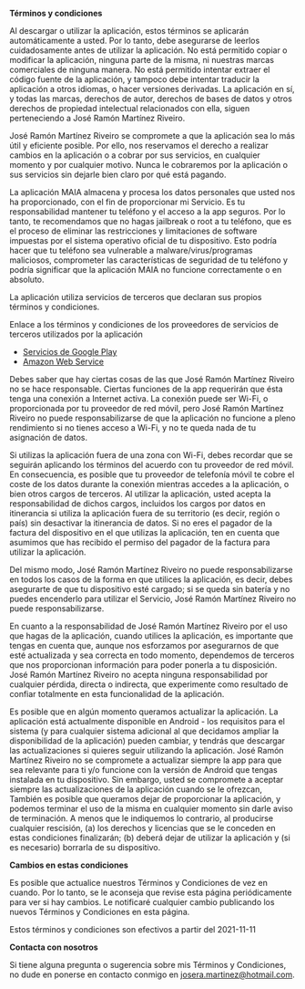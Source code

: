 **Términos y condiciones**

Al descargar o utilizar la aplicación, estos términos se aplicarán automáticamente a usted. Por lo tanto, debe asegurarse de leerlos cuidadosamente antes de utilizar la aplicación. No está permitido copiar o modificar la aplicación, ninguna parte de la misma, ni nuestras marcas comerciales de ninguna manera. No está permitido intentar extraer el código fuente de la aplicación, y tampoco debe intentar traducir la aplicación a otros idiomas, o hacer versiones derivadas. La aplicación en sí, y todas las marcas, derechos de autor, derechos de bases de datos y otros derechos de propiedad intelectual relacionados con ella, siguen perteneciendo a José Ramón Martínez Riveiro.

José Ramón Martínez Riveiro se compromete a que la aplicación sea lo más útil y eficiente posible. Por ello, nos reservamos el derecho a realizar cambios en la aplicación o a cobrar por sus servicios, en cualquier momento y por cualquier motivo. Nunca le cobraremos por la aplicación o sus servicios sin dejarle bien claro por qué está pagando.

La aplicación MAIA almacena y procesa los datos personales que usted nos ha proporcionado, con el fin de proporcionar mi Servicio. Es tu responsabilidad mantener tu teléfono y el acceso a la app seguros. Por lo tanto, te recomendamos que no hagas jailbreak o root a tu teléfono, que es el proceso de eliminar las restricciones y limitaciones de software impuestas por el sistema operativo oficial de tu dispositivo. Esto podría hacer que tu teléfono sea vulnerable a malware/virus/programas maliciosos, comprometer las características de seguridad de tu teléfono y podría significar que la aplicación MAIA no funcione correctamente o en absoluto.

La aplicación utiliza servicios de terceros que declaran sus propios términos y condiciones.

Enlace a los términos y condiciones de los proveedores de servicios de terceros utilizados por la aplicación

* [Servicios de Google Play](https://policies.google.com/terms)
* [Amazon Web Service](https://d1.awsstatic.com/legal/privacypolicy/AWS_Privacy_Notice__Spanish_Translation.pdf)

Debes saber que hay ciertas cosas de las que José Ramón Martínez Riveiro no se hace responsable. Ciertas funciones de la app requerirán que ésta tenga una conexión a Internet activa. La conexión puede ser Wi-Fi, o proporcionada por tu proveedor de red móvil, pero José Ramón Martínez Riveiro no puede responsabilizarse de que la aplicación no funcione a pleno rendimiento si no tienes acceso a Wi-Fi, y no te queda nada de tu asignación de datos.

Si utilizas la aplicación fuera de una zona con Wi-Fi, debes recordar que se seguirán aplicando los términos del acuerdo con tu proveedor de red móvil. En consecuencia, es posible que tu proveedor de telefonía móvil te cobre el coste de los datos durante la conexión mientras accedes a la aplicación, o bien otros cargos de terceros. Al utilizar la aplicación, usted acepta la responsabilidad de dichos cargos, incluidos los cargos por datos en itinerancia si utiliza la aplicación fuera de su territorio (es decir, región o país) sin desactivar la itinerancia de datos. Si no eres el pagador de la factura del dispositivo en el que utilizas la aplicación, ten en cuenta que asumimos que has recibido el permiso del pagador de la factura para utilizar la aplicación.

Del mismo modo, José Ramón Martínez Riveiro no puede responsabilizarse en todos los casos de la forma en que utilices la aplicación, es decir, debes asegurarte de que tu dispositivo esté cargado; si se queda sin batería y no puedes encenderlo para utilizar el Servicio, José Ramón Martínez Riveiro no puede responsabilizarse.

En cuanto a la responsabilidad de José Ramón Martínez Riveiro por el uso que hagas de la aplicación, cuando utilices la aplicación, es importante que tengas en cuenta que, aunque nos esforzamos por asegurarnos de que esté actualizada y sea correcta en todo momento, dependemos de terceros que nos proporcionan información para poder ponerla a tu disposición. José Ramón Martínez Riveiro no acepta ninguna responsabilidad por cualquier pérdida, directa o indirecta, que experimente como resultado de confiar totalmente en esta funcionalidad de la aplicación.

Es posible que en algún momento queramos actualizar la aplicación. La aplicación está actualmente disponible en Android - los requisitos para el sistema (y para cualquier sistema adicional al que decidamos ampliar la disponibilidad de la aplicación) pueden cambiar, y tendrás que descargar las actualizaciones si quieres seguir utilizando la aplicación. José Ramón Martínez Riveiro no se compromete a actualizar siempre la app para que sea relevante para ti y/o funcione con la versión de Android que tengas instalada en tu dispositivo. Sin embargo, usted se compromete a aceptar siempre las actualizaciones de la aplicación cuando se le ofrezcan, También es posible que queramos dejar de proporcionar la aplicación, y podemos terminar el uso de la misma en cualquier momento sin darle aviso de terminación. A menos que le indiquemos lo contrario, al producirse cualquier rescisión, (a) los derechos y licencias que se le conceden en estas condiciones finalizarán; (b) deberá dejar de utilizar la aplicación y (si es necesario) borrarla de su dispositivo.

**Cambios en estas condiciones**

Es posible que actualice nuestros Términos y Condiciones de vez en cuando. Por lo tanto, se le aconseja que revise esta página periódicamente para ver si hay cambios. Le notificaré cualquier cambio publicando los nuevos Términos y Condiciones en esta página.

Estos términos y condiciones son efectivos a partir del 2021-11-11

**Contacta con nosotros**

Si tiene alguna pregunta o sugerencia sobre mis Términos y Condiciones, no dude en ponerse en contacto conmigo en josera.martinez@hotmail.com.